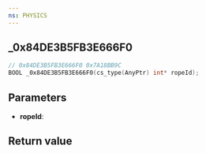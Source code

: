 ```yaml
---
ns: PHYSICS
---
```

## _0x84DE3B5FB3E666F0

```c
// 0x84DE3B5FB3E666F0 0x7A18BB9C
BOOL _0x84DE3B5FB3E666F0(cs_type(AnyPtr) int* ropeId);
```


## Parameters
* **ropeId**: 

## Return value
